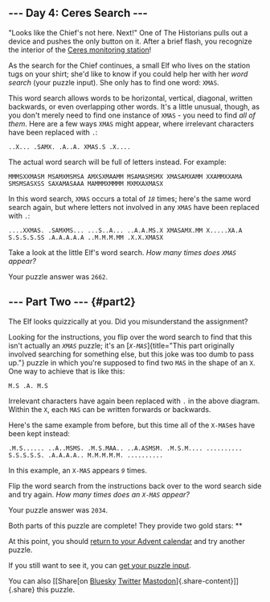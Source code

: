 ## \-\-- Day 4: Ceres Search \-\--

\"Looks like the Chief\'s not here. Next!\" One of The Historians pulls
out a device and pushes the only button on it. After a brief flash, you
recognize the interior of the [Ceres monitoring station](/2019/day/10)!

As the search for the Chief continues, a small Elf who lives on the
station tugs on your shirt; she\'d like to know if you could help her
with her *word search* (your puzzle input). She only has to find one
word: `XMAS`.

This word search allows words to be horizontal, vertical, diagonal,
written backwards, or even overlapping other words. It\'s a little
unusual, though, as you don\'t merely need to find one instance of
`XMAS` - you need to find *all of them*. Here are a few ways `XMAS`
might appear, where irrelevant characters have been replaced with `.`:

    ..X... .SAMX. .A..A. XMAS.S .X.... 

The actual word search will be full of letters instead. For example:

    MMMSXXMASM MSAMXMSMSA AMXSXMAAMM MSAMASMSMX XMASAMXAMM XXAMMXXAMA SMSMSASXSS SAXAMASAAA MAMMMXMMMM MXMXAXMASX 

In this word search, `XMAS` occurs a total of *`18`* times; here\'s the
same word search again, but where letters not involved in any `XMAS`
have been replaced with `.`:

    ....XXMAS. .SAMXMS... ...S..A... ..A.A.MS.X XMASAMX.MM X.....XA.A S.S.S.S.SS .A.A.A.A.A ..M.M.M.MM .X.X.XMASX 

Take a look at the little Elf\'s word search. *How many times does
`XMAS` appear?*

Your puzzle answer was `2662`.

## \-\-- Part Two \-\-- {#part2}

The Elf looks quizzically at you. Did you misunderstand the assignment?

Looking for the instructions, you flip over the word search to find that
this isn\'t actually an *`XMAS`* puzzle; it\'s an
[*`X-MAS`*]{title="This part originally involved searching for something else, but this joke was too dumb to pass up."}
puzzle in which you\'re supposed to find two `MAS` in the shape of an
`X`. One way to achieve that is like this:

    M.S .A. M.S 

Irrelevant characters have again been replaced with `.` in the above
diagram. Within the `X`, each `MAS` can be written forwards or
backwards.

Here\'s the same example from before, but this time all of the `X-MAS`es
have been kept instead:

    .M.S...... ..A..MSMS. .M.S.MAA.. ..A.ASMSM. .M.S.M.... .......... S.S.S.S.S. .A.A.A.A.. M.M.M.M.M. .......... 

In this example, an `X-MAS` appears *`9`* times.

Flip the word search from the instructions back over to the word search
side and try again. *How many times does an `X-MAS` appear?*

Your puzzle answer was `2034`.

Both parts of this puzzle are complete! They provide two gold stars:
\*\*

At this point, you should [return to your Advent calendar](/2024) and
try another puzzle.

If you still want to see it, you can [get your puzzle input](4/input).

You can also [\[Share[on
[Bluesky](https://bsky.app/intent/compose?text=I%27ve+completed+%22Ceres+Search%22+%2D+Day+4+%2D+Advent+of+Code+2024+%23AdventOfCode+https%3A%2F%2Fadventofcode%2Ecom%2F2024%2Fday%2F4)
[Twitter](https://twitter.com/)
[Mastodon](https://mastodon.social/)]{.share-content}\]]{.share} this
puzzle.
